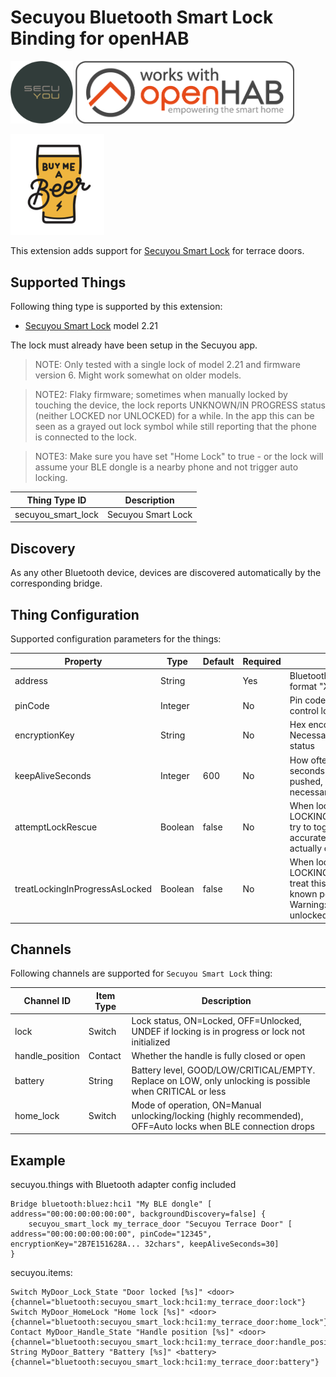 # Secuyou Bluetooth Smart Lock Binding for openHAB

<img src="logo.png" height="100"/>
<img src="openHAB_workswith.png" height="100"/>

[<img src="https://github.com/seime/support-me/blob/main/beer_me.png" width=150>](https://buymeacoffee.com/arnes)

This extension adds support for
[Secuyou Smart Lock](https://www.secuyou.dk/collections/produkter/products/secuyou-smart-lock-med-venstre-greb) for
terrace doors.

## Supported Things

Following thing type is supported by this extension:

* [Secuyou Smart Lock](https://www.secuyou.dk/collections/produkter/products/secuyou-smart-lock-med-venstre-greb) model
  2.21

The lock must already have been setup in the Secuyou app.

> NOTE: Only tested with a single lock of model 2.21 and firmware version 6. Might work somewhat on older models.

> NOTE2: Flaky firmware; sometimes when manually locked by touching the device, the lock reports UNKNOWN/IN PROGRESS
> status (neither LOCKED nor UNLOCKED) for a while. In the app this can be seen as a grayed out lock symbol while still
> reporting that the phone is connected to the lock.

> NOTE3: Make sure you have set "Home Lock" to true - or the lock will assume your BLE dongle is a nearby phone and not
> trigger auto locking.

| Thing Type ID      | Description        |
|--------------------|--------------------|
| secuyou_smart_lock | Secuyou Smart Lock |

## Discovery

As any other Bluetooth device, devices are discovered automatically by the corresponding bridge.

## Thing Configuration

Supported configuration parameters for the things:

| Property                       | Type    | Default | Required | Description                                                                                                                                                 |
|--------------------------------|---------|---------|----------|-------------------------------------------------------------------------------------------------------------------------------------------------------------|
| address                        | String  |         | Yes      | Bluetooth address of the device (in format "XX:XX:XX:XX:XX:XX")                                                                                             |
| pinCode                        | Integer |         | No       | Pin code as used in app. Necessary to control lock, but not read status                                                                                     |
| encryptionKey                  | String  |         | No       | Hex encoded encryption key. Necessary to control lock but not read status                                                                                   |
| keepAliveSeconds               | Integer | 600     | No       | How often a refresh shall occur in seconds. Note that lock changes are pushed, no polling should be necessary. Defaults to -1 (no polling)                  |
| attemptLockRescue              | Boolean | false   | No       | When lock reports LOCKING_OPERATION_IN_PROGRESS, try to toggle the lock twice to get accurate state reading without actually changing the lock position     |
| treatLockingInProgressAsLocked | Boolean | false   | No       | When lock reports LOCKING_OPERATION_IN_PROGRESS, treat this as LOCKED if previous known position was UNLOCKED. Warning: Your door may actually be unlocked! |

## Channels

Following channels are supported for `Secuyou Smart Lock` thing:

| Channel ID      | Item Type | Description                                                                                                   |
|-----------------|-----------|---------------------------------------------------------------------------------------------------------------|
| lock            | Switch    | Lock status, ON=Locked, OFF=Unlocked, UNDEF if locking is in progress or lock not initialized                 |
| handle_position | Contact   | Whether the handle is fully closed or open                                                                    |
| battery         | String    | Battery level, GOOD/LOW/CRITICAL/EMPTY. Replace on LOW, only unlocking is possible when CRITICAL or less      |
| home_lock       | Switch    | Mode of operation, ON=Manual unlocking/locking (highly recommended), OFF=Auto locks when BLE connection drops |

## Example

secuyou.things with Bluetooth adapter config included

```
Bridge bluetooth:bluez:hci1 "My BLE dongle" [ address="00:00:00:00:00:00", backgroundDiscovery=false] {
    secuyou_smart_lock my_terrace_door "Secuyou Terrace Door" [ address="00:00:00:00:00:00", pinCode="12345", encryptionKey="2B7E151628A... 32chars", keepAliveSeconds=30]
}
```

secuyou.items:

```
Switch MyDoor_Lock_State "Door locked [%s]" <door> {channel="bluetooth:secuyou_smart_lock:hci1:my_terrace_door:lock"}
Switch MyDoor_HomeLock "Home lock [%s]" <door> {channel="bluetooth:secuyou_smart_lock:hci1:my_terrace_door:home_lock"}
Contact MyDoor_Handle_State "Handle position [%s]" <door> {channel="bluetooth:secuyou_smart_lock:hci1:my_terrace_door:handle_position"}
String MyDoor_Battery "Battery [%s]" <battery> {channel="bluetooth:secuyou_smart_lock:hci1:my_terrace_door:battery"}
```
